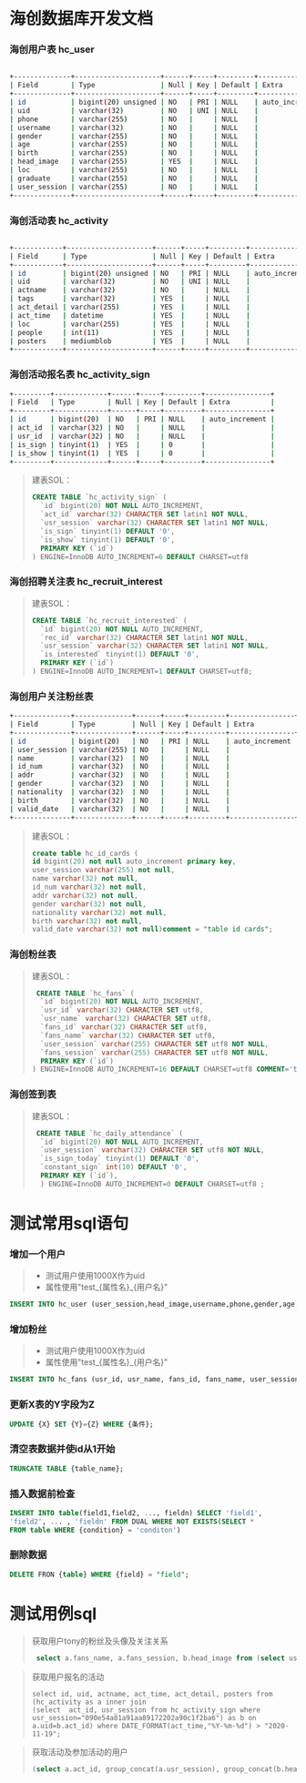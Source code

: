 # 海创数据库开发文档



### 海创用户表    hc_user

```bash

+--------------+---------------------+------+-----+---------+----------------+
| Field        | Type                | Null | Key | Default | Extra          |
+--------------+---------------------+------+-----+---------+----------------+
| id           | bigint(20) unsigned | NO   | PRI | NULL    | auto_increment |
| uid          | varchar(32)         | NO   | UNI | NULL    |                |
| phone        | varchar(255)        | NO   |     | NULL    |                |
| username     | varchar(32)         | NO   |     | NULL    |                |
| gender       | varchar(255)        | NO   |     | NULL    |                |
| age          | varchar(255)        | NO   |     | NULL    |                |
| birth        | varchar(255)        | NO   |     | NULL    |                |
| head_image   | varchar(255)        | YES  |     | NULL    |                |
| loc          | varchar(255)        | NO   |     | NULL    |                |
| graduate     | varchar(255)        | NO   |     | NULL    |                |
| user_session | varchar(255)        | NO   |     | NULL    |                |
+--------------+---------------------+------+-----+---------+----------------+

```



### 海创活动表   hc_activity

```bash

+------------+---------------------+------+-----+---------+----------------+
| Field      | Type                | Null | Key | Default | Extra          |
+------------+---------------------+------+-----+---------+----------------+
| id         | bigint(20) unsigned | NO   | PRI | NULL    | auto_increment |
| uid        | varchar(32)         | NO   | UNI | NULL    |                |
| actname    | varchar(32)         | NO   |     | NULL    |                |
| tags       | varchar(32)         | YES  |     | NULL    |                |
| act_detail | varchar(255)        | YES  |     | NULL    |                |
| act_time   | datetime            | YES  |     | NULL    |                |
| loc        | varchar(255)        | YES  |     | NULL    |                |
| people     | int(11)             | YES  |     | NULL    |                |
| posters    | mediumblob          | YES  |     | NULL    |                |
+------------+---------------------+------+-----+---------+----------------+
```



### 海创活动报名表   hc_activity_sign

```bash
+---------+-------------+------+-----+---------+----------------+
| Field   | Type        | Null | Key | Default | Extra          |
+---------+-------------+------+-----+---------+----------------+
| id      | bigint(20)  | NO   | PRI | NULL    | auto_increment |
| act_id  | varchar(32) | NO   |     | NULL    |                |
| usr_id  | varchar(32) | NO   |     | NULL    |                |
| is_sign | tinyint(1)  | YES  |     | 0       |                |
| is_show | tinyint(1)  | YES  |     | 0       |                |
+---------+-------------+------+-----+---------+----------------+

```

> 建表SOL：
>
> ```sql
> CREATE TABLE `hc_activity_sign` (
>   `id` bigint(20) NOT NULL AUTO_INCREMENT,
>   `act_id` varchar(32) CHARACTER SET latin1 NOT NULL,
>   `usr_session` varchar(32) CHARACTER SET latin1 NOT NULL,
>   `is_sign` tinyint(1) DEFAULT '0',
>   `is_show` tinyint(1) DEFAULT '0',
>   PRIMARY KEY (`id`)
> ) ENGINE=InnoDB AUTO_INCREMENT=6 DEFAULT CHARSET=utf8 
> ```



### 海创招聘关注表   hc_recruit_interest

> 建表SOL：
>
> ```sql
> CREATE TABLE `hc_recruit_interested` (
>   `id` bigint(20) NOT NULL AUTO_INCREMENT,
>   `rec_id` varchar(32) CHARACTER SET latin1 NOT NULL,
>   `usr_session` varchar(32) CHARACTER SET latin1 NOT NULL,
>   `is_interested` tinyint(1) DEFAULT '0',
>   PRIMARY KEY (`id`)
> ) ENGINE=InnoDB AUTO_INCREMENT=1 DEFAULT CHARSET=utf8;
> ```



### 海创用户关注粉丝表

```bash
+--------------+--------------+------+-----+---------+----------------+
| Field        | Type         | Null | Key | Default | Extra          |
+--------------+--------------+------+-----+---------+----------------+
| id           | bigint(20)   | NO   | PRI | NULL    | auto_increment |
| user_session | varchar(255) | NO   |     | NULL    |                |
| name         | varchar(32)  | NO   |     | NULL    |                |
| id_num       | varchar(32)  | NO   |     | NULL    |                |
| addr         | varchar(32)  | NO   |     | NULL    |                |
| gender       | varchar(32)  | NO   |     | NULL    |                |
| nationality  | varchar(32)  | NO   |     | NULL    |                |
| birth        | varchar(32)  | NO   |     | NULL    |                |
| valid_date   | varchar(32)  | NO   |     | NULL    |                |
+--------------+--------------+------+-----+---------+----------------+
```

> 建表SOL：
>
> ```sql
> create table hc_id_cards (
> id bigint(20) not null auto_increment primary key,
> user_session varchar(255) not null,
> name varchar(32) not null,
> id_num varchar(32) not null,
> addr varchar(32) not null,
> gender varchar(32) not null,
> nationality varchar(32) not null,
> birth varchar(32) not null,
> valid_date varchar(32) not null)comment = "table id cards";
> ```



### 海创粉丝表

> 建表SOL：
>
> ```sql
>  CREATE TABLE `hc_fans` (
>   `id` bigint(20) NOT NULL AUTO_INCREMENT,
>   `usr_id` varchar(32) CHARACTER SET utf8,
>   `usr_name` varchar(32) CHARACTER SET utf8,
>   `fans_id` varchar(32) CHARACTER SET utf8,
>   `fans_name` varchar(32) CHARACTER SET utf8,
>   `user_session` varchar(255) CHARACTER SET utf8 NOT NULL,
>   `fans_session` varchar(255) CHARACTER SET utf8 NOT NULL,
>   PRIMARY KEY (`id`)
> ) ENGINE=InnoDB AUTO_INCREMENT=16 DEFAULT CHARSET=utf8 COMMENT='table_fans' 
> ```
> 
### 海创签到表

> 建表SOL：
>
> ```sql
>  CREATE TABLE `hc_daily_attendance` (
>   `id` bigint(20) NOT NULL AUTO_INCREMENT,
>   `user_session` varchar(32) CHARACTER SET utf8 NOT NULL,
>   `is_sign_today` tinyint(1) DEFAULT '0',
>   `constant_sign` int(10) DEFAULT '0',
>   PRIMARY KEY (`id`),
>   ) ENGINE=InnoDB AUTO_INCREMENT=0 DEFAULT CHARSET=utf8 ;
>   ```


# 测试常用sql语句

### 增加一个用户

> - 测试用户使用1000X作为uid
> - 属性使用"test_{属性名}\_{用户名}"


```sql
INSERT INTO hc_user (user_session,head_image,username,phone,gender,age,birth,loc,graduate,uid) VALUES ('test_session_tony','test_head_image_tony','Tony','13312345678','male','18',"2002-01-01","xi'an","MCU","HC_USR_10001");
```

### 增加粉丝

> - 测试用户使用1000X作为uid
> - 属性使用"test_{属性名}\_{用户名}"


```sql
INSERT INTO hc_fans (usr_id, usr_name, fans_id, fans_name, user_session, fans_session) VALUES ("HC_USR_10001","Tony","HC_USR_10002","Steve", "test_user_session_tony", "test_user_session_steven");
```



### 更新X表的Y字段为Z

```sql
UPDATE {X} SET {Y}={Z} WHERE {条件};
```



### 清空表数据并使id从1开始

```sql
TRUNCATE TABLE {table_name};
```



### 插入数据前检查

```sql
INSERT INTO table(field1,field2, ..., fieldn) SELECT 'field1', 
'field2', ... , 'fieldn' FROM DUAL WHERE NOT EXISTS(SELECT * 
FROM table WHERE {condition} = 'conditon')
```



### 删除数据

```sql
DELETE FRON {table} WHERE {field} = "field";
```



# 测试用例sql

> 获取用户tony的粉丝及头像及关注关系
>
> ```sql
>  select a.fans_name, a.fans_session, b.head_image from (select user_session, fans_name, fans_session from hc_fans where user_session="test_user_session_tony") a inner join hc_user b on a.fans_session = b.user_session;
> ```
>
> 

> 获取用户报名的活动
>
> ```mysql
> select id, uid, actname, act_time, act_detail, posters from (hc_activity as a inner join
> (select  act_id, usr_session from hc_activity_sign where usr_session="090e54a81a91aa89172202a90c1f2ba6") as b on
> a.uid=b.act_id) where DATE_FORMAT(act_time,"%Y-%m-%d") > "2020-11-19";
> ```
>



> 获取活动及参加活动的用户
>
> ```sql
> (select a.act_id, group_concat(a.usr_session), group_concat(b.head_image) from hc_activity_sign as a left join (select user_session, head_image from hc_user) as b on a.usr_session=b.user_session group by a.act_id);
> ```
>
> 